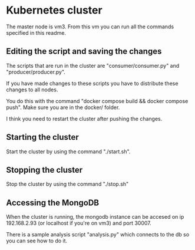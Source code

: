 
# Kubernetes cluster

The master node is vm3. From this vm you can run all the commands specified in this readme.

## Editing the script and saving the changes

The scripts that are run in the cluster are "consumer/consumer.py" and "producer/producer.py".

If you have made changes to these scripts you have to distribute these changes to all nodes.

You do this with the command "docker compose build && docker compose push". Make sure you are in the docker/ folder.

I think you need to restart the cluster after pushing the changes.

## Starting the cluster

Start the cluster by using the command "./start.sh".

## Stopping the cluster

Stop the cluster by using the command "./stop.sh"

## Accessing the MongoDB

When the cluster is running, the mongodb instance can be accesed on ip 192.168.2.93 (or localhost if you're on vm3) and port 30007.

There is a sample analysis script "analysis.py" which connects to the db so you can see how to do it.
